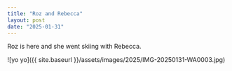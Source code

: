 ```yaml
---
title: "Roz and Rebecca"
layout: post
date: "2025-01-31"
---
```


Roz is here and she went skiing with Rebecca.

![yo yo]({{ site.baseurl }}/assets/images/2025/IMG-20250131-WA0003.jpg)
